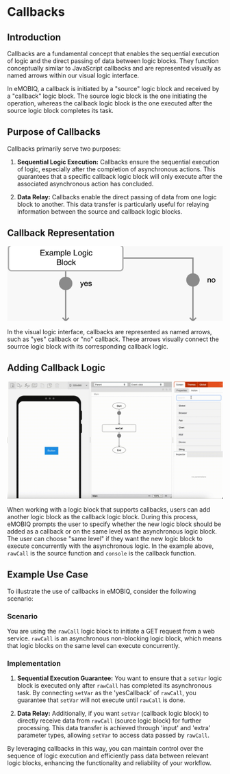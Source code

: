 # Callbacks

## Introduction

Callbacks are a fundamental concept that enables the sequential execution of logic and the direct passing of data between logic blocks. They function conceptually similar to JavaScript callbacks and are represented visually as named arrows within our visual logic interface.

In eMOBIQ, a callback is initiated by a "source" logic block and received by a "callback" logic block. The source logic block is the one initiating the operation, whereas the callback logic block is the one executed after the source logic block completes its task.

## Purpose of Callbacks

Callbacks primarily serve two purposes:

1. **Sequential Logic Execution:** Callbacks ensure the sequential execution of logic, especially after the completion of asynchronous actions. This guarantees that a specific callback logic block will only execute after the associated asynchronous action has concluded.

2. **Data Relay:** Callbacks enable the direct passing of data from one logic block to another. This data transfer is particularly useful for relaying information between the source and callback logic blocks.

## Callback Representation

![callback](./example-logic-block.png)

In the visual logic interface, callbacks are represented as named arrows, such as "yes" callback or "no" callback. These arrows visually connect the sourrce logic block with its corresponding callback logic.

## Adding Callback Logic

![callback](./callback.gif)

When working with a logic block that supports callbacks, users can add another logic block as the callback logic block. During this process, eMOBIQ prompts the user to specify whether the new logic block should be added as a callback or on the same level as the asynchronous logic block. The user can choose "same level" if they want the new logic block to execute concurrently with the asynchronous logic. In the example above, `rawCall` is the source function and `console` is the callback function. 

## Example Use Case

To illustrate the use of callbacks in eMOBIQ, consider the following scenario:

### Scenario

You are using the `rawCall` logic block to initiate a GET request from a web service. `rawCall` is an asynchronous non-blocking logic block, which means that logic blocks on the same level can execute concurrently.

### Implementation

1. **Sequential Execution Guarantee:** You want to ensure that a `setVar` logic block is executed only after `rawCall` has completed its asynchronous task. By connecting `setVar` as the 'yesCallback' of `rawCall`, you guarantee that `setVar` will not execute until `rawCall` is done.

2. **Data Relay:** Additionally, if you want `setVar` (callback logic block) to directly receive data from `rawCall` (source logic block) for further processing. This data transfer is achieved through 'input' and 'extra' parameter types, allowing `setVar` to access data passed by `rawCall`.

By leveraging callbacks in this way, you can maintain control over the sequence of logic execution and efficiently pass data between relevant logic blocks, enhancing the functionality and reliability of your workflow.
